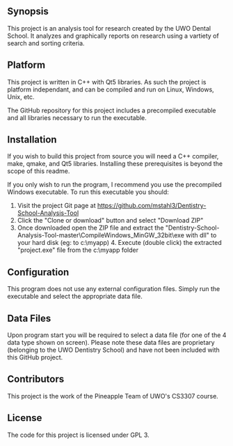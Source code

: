 ## Synopsis

This project is an analysis tool for research created by the UWO Dental School.  It analyzes and graphically reports on research using a vartiety of search and sorting criteria.

## Platform

This project is written in C++ with Qt5 libraries.  As such the project is platform independant, and can be compiled and run on Linux, Windows, Unix, etc.

The GitHub repository for this project includes a precompiled executable and all libraries necessary to run the executable.

## Installation

If you wish to build this project from source you will need a C++ compiler, make, qmake, and Qt5 libraries.  Installing these prerequisites is beyond the scope of this readme.  

If you only wish to run the program, I recommend you use the precompiled Windows executable.  To run this executable you should:

1. Visit the project Git page at https://github.com/mstahl3/Dentistry-School-Analysis-Tool
2. Click the "Clone or download" button and select "Download ZIP"
3. Once downloaded open the ZIP file and extract the "Dentistry-School-Analysis-Tool-master\CompileWindows_MinGW_32bit\exe with dll" to your hard disk (eg: to c:\myapp) 4. Execute (double click) the extracted "project.exe" file from the c:\myapp folder

## Configuration

This program does not use any external configuration files.  Simply run the executable and select the appropriate data file.

## Data Files

Upon program start you will be required to select a data file (for one of the 4 data type shown on screen).  Please note these data files are proprietary (belonging to the UWO Dentistry School) and have not been included with this GitHub project.

## Contributors

This project is the work of the Pineapple Team of UWO's CS3307 course.

## License

The code for this project is licensed under GPL 3.

